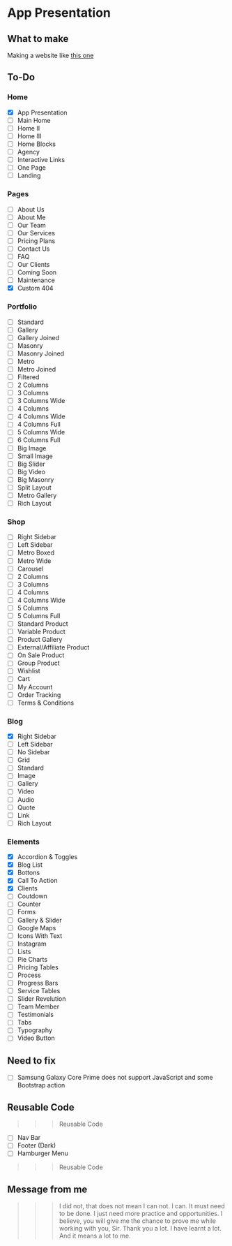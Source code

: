 # App Presentation

## What to make

Making a website like [this one](https://demos.wolfthemes.com/milu/main-home/app-presentation/)

## To-Do

### Home

- [x] App Presentation
- [ ] Main Home
- [ ] Home II
- [ ] Home III
- [ ] Home Blocks
- [ ] Agency
- [ ] Interactive Links
- [ ] One Page
- [ ] Landing

### Pages

- [ ] About Us
- [ ] About Me
- [ ] Our Team
- [ ] Our Services
- [ ] Pricing Plans
- [ ] Contact Us
- [ ] FAQ
- [ ] Our Clients
- [ ] Coming Soon
- [ ] Maintenance
- [x] Custom 404

### Portfolio

- [ ] Standard
- [ ] Gallery
- [ ] Gallery Joined
- [ ] Masonry
- [ ] Masonry Joined
- [ ] Metro
- [ ] Metro Joined
- [ ] Filtered
- [ ] 2 Columns
- [ ] 3 Columns
- [ ] 3 Columns Wide
- [ ] 4 Columns
- [ ] 4 Columns Wide
- [ ] 4 Columns Full
- [ ] 5 Columns Wide
- [ ] 6 Columns Full
- [ ] Big Image
- [ ] Small Image
- [ ] Big Slider
- [ ] Big Video
- [ ] Big Masonry
- [ ] Split Layout
- [ ] Metro Gallery
- [ ] Rich Layout

### Shop

- [ ] Right Sidebar
- [ ] Left Sidebar
- [ ] Metro Boxed
- [ ] Metro Wide
- [ ] Carousel
- [ ] 2 Columns
- [ ] 3 Columns
- [ ] 4 Columns
- [ ] 4 Columns Wide
- [ ] 5 Columns
- [ ] 5 Columns Full
- [ ] Standard Product
- [ ] Variable Product
- [ ] Product Gallery
- [ ] External/Affiliate Product
- [ ] On Sale Product
- [ ] Group Product
- [ ] Wishlist
- [ ] Cart
- [ ] My Account
- [ ] Order Tracking
- [ ] Terms & Conditions

### Blog

- [x] Right Sidebar
- [ ] Left Sidebar
- [ ] No Sidebar
- [ ] Grid
- [ ] Standard
- [ ] Image
- [ ] Gallery
- [ ] Video
- [ ] Audio
- [ ] Quote
- [ ] Link
- [ ] Rich Layout

### Elements

- [x] Accordion & Toggles
- [X] Blog List
- [x] Bottons
- [x] Call To Action
- [x] Clients
- [ ] Coutdown
- [ ] Counter
- [ ] Forms
- [ ] Gallery & Slider
- [ ] Google Maps
- [ ] Icons With Text
- [ ] Instagram
- [ ] Lists
- [ ] Pie Charts
- [ ] Pricing Tables
- [ ] Process
- [ ] Progress Bars
- [ ] Service Tables
- [ ] Slider Revelution
- [ ] Team Member
- [ ] Testimonials
- [ ] Tabs
- [ ] Typography
- [ ] Video Button

## Need to fix

- [ ] Samsung Galaxy Core Prime does not support JavaScript and some Bootstrap action

## Reusable Code

>>> Reusable Code

- [ ] Nav Bar
- [ ] Footer (Dark)
- [ ] Hamburger Menu

>>> Reusable Code

## Message from me

> > > I did not, that does not mean I can not. I can. It must need to be done. I just need more practice and opportunities. I believe, you will give me the chance to prove me while working with you, Sir. Thank you a lot. I have learnt a lot. And it means a lot to me.

